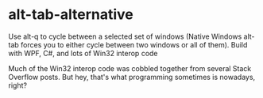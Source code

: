 # alt-tab-alternative
Use alt-q to cycle between a selected set of windows (Native Windows alt-tab forces you to either cycle between two windows or all of them). Build with WPF, C#, and lots of Win32 interop code

Much of the Win32 interop code was cobbled together from several Stack Overflow posts. But hey, that's what programming sometimes is nowadays, right?

